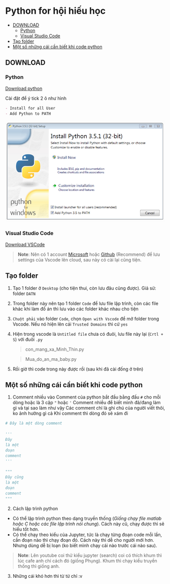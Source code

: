 # Python for hội hiếu học


<!-- @import "[TOC]" {cmd="toc" depthFrom=2 depthTo=3 orderedList=false} -->

<!-- code_chunk_output -->

- [DOWNLOAD](#download)
  - [Python](#python)
  - [Visual Studio Code](#visual-studio-code)
- [Tạo folder](#tạo-folder)
- [Một số những cái cần biết khi code python](#một-số-những-cái-cần-biết-khi-code-python)

<!-- /code_chunk_output -->


## DOWNLOAD

### Python

[Download python](https://www.python.org/ftp/python/3.9.13/python-3.9.13-amd64.exe)


Cài đặt để ý tick 2 ô như hình

```md
- Install for all User
- Add Python to PATH
```

![Python installing](https://github.com/calisfed/py4hhh/blob/main/img/pyins.png)

### Visual Studio Code

[Download VSCode](https://code.visualstudio.com/sha/download?build=stable&os=win32-x64)


> **Note**: Nên có 1 account [Microsoft](https://account.microsoft.com/account) hoặc [Github](https://github.com/) (Recommend) để lưu settings của Vscode lên cloud, sau này có cài lại cũng tiện.

## Tạo folder

1. Tạo 1 folder ở `Desktop` (cho tiện thui, còn lưu đâu cũng được). Giả sử: folder `DATN`
2. Trong folder này nên tạo 1 folder `Code` để lưu file lập trình, còn các file khác khi làm đồ án thì lưu vào các folder khác nhau cho tiện
3. `Chuột phải` vào folder `Code`, chọn `Open with Vscode` để mở folder trong Vscode. Nếu nó hiện lên cái `Trusted Domains` thì cứ `yes`
4. Hiện trong vscode là `Untitled file` chưa có đuôi, lưu file này lại (`Crtl + S`) với đuôi `.py`
   > con_mang_xa_Minh_Thin.py

   > Mua_do_an_ma_baby.py
5. Rồi giờ thì code trong này được rồi (sau khi đã cài đống ở trên)

## Một số những cái cần biết khi code python

1. Comment nhiều vào
   Comment của python bắt đầu bằng đấu `#` cho mỗi dòng hoặc là 3 cặp `"` hoặc `'`
   Comment nhiều để biết mình đã/đang làm gì và tại sao làm như vậy
   Các comment chỉ là ghi chú của người viết thôi, ko ảnh hưởng gì cả
   Khi comment thì dòng đó sẽ xám đi

```python
# Đây là một dòng comment

'''
Đây
là một
đoạn
comment
'''

"""
Đây cũng
là một
đoạn
comment
"""

```

2. Cách lập trình python

- Có thể lập trình python theo dạng truyền thống (_Giống chạy file matlab hoặc C hoặc các file lập trình nói chung_). Cách này cũ, chạy được thì sẽ hiểu tốt hơn.
- Có thể chạy theo kiểu của Jupyter, tức là chạy từng đoạn code mỗi lần, cần đoạn nào thì chạy đoạn đó. Cách này thì dễ cho người mới hơn. Nhưng dùng dễ bị loạn (ko biết mình chạy cái nào trước cái nào sau).

>**Note**: Lên youtube coi thử kiểu jupyter (search) coi có thích khum thì lúc cafe anh chỉ cách đó (giống Phụng). Khum thì chạy kiểu truyền thống thì giống anh.

3. Những cái khó hơn thì từ từ chỉ :v 
